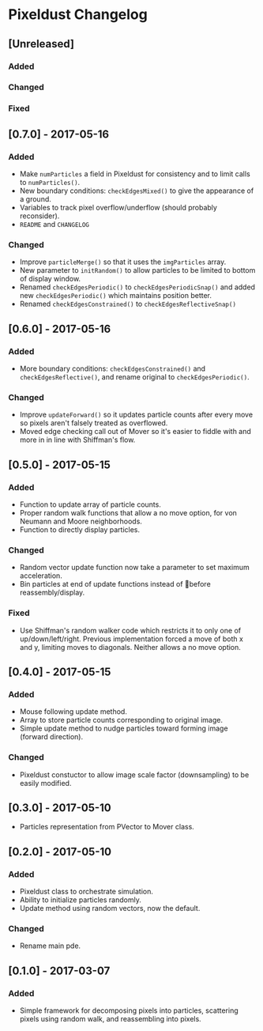 # Pixeldust Changelog

## [Unreleased]

### Added

### Changed

### Fixed

## [0.7.0] - 2017-05-16

### Added

* Make `numParticles` a field in Pixeldust for consistency and to limit calls to `numParticles()`.
* New boundary conditions: `checkEdgesMixed()` to give the appearance of a ground.
* Variables to track pixel overflow/underflow (should probably reconsider).
* `README` and `CHANGELOG`

### Changed

* Improve `particleMerge()` so that it uses the `imgParticles` array.
* New parameter to `initRandom()` to allow particles to be limited to bottom of display window.
* Renamed `checkEdgesPeriodic()` to `checkEdgesPeriodicSnap()` and added new `checkEdgesPeriodic()` which maintains position better.
* Renamed `checkEdgesConstrained()` to `checkEdgesReflectiveSnap()`

## [0.6.0] - 2017-05-16

### Added

* More boundary conditions: `checkEdgesConstrained()` and `checkEdgesReflective()`, and rename original to `checkEdgesPeriodic()`.

### Changed

* Improve `updateForward()` so it updates particle counts after every move so pixels aren't falsely treated as overflowed.
* Moved edge checking call out of Mover so it's easier to fiddle with and more in in line with Shiffman's flow.

## [0.5.0] - 2017-05-15

### Added

* Function to update array of particle counts.
* Proper random walk functions that allow a no move option, for von Neumann and Moore neighborhoods.
* Function to directly display particles.

### Changed

* Random vector update function now take a parameter to set maximum acceleration.
* Bin particles at end of update functions instead of before reassembly/display.

### Fixed

* Use Shiffman's random walker code which restricts it to only one of up/down/left/right. Previous implementation forced a move of both x and y, limiting moves to diagonals. Neither allows a no move option.

## [0.4.0] - 2017-05-15

### Added

* Mouse following update method.
* Array to store particle counts corresponding to original image.
* Simple update method to nudge particles toward forming image (forward direction).

### Changed

* Pixeldust constuctor to allow image scale factor (downsampling) to be easily modified.

## [0.3.0] - 2017-05-10

* Particles representation from PVector to Mover class.

## [0.2.0] - 2017-05-10

### Added

* Pixeldust class to orchestrate simulation.
* Ability to initialize particles randomly.
* Update method using random vectors, now the default.

### Changed

* Rename main pde.

## [0.1.0] - 2017-03-07

### Added

* Simple framework for decomposing pixels into particles, scattering pixels using random walk, and reassembling into pixels.

